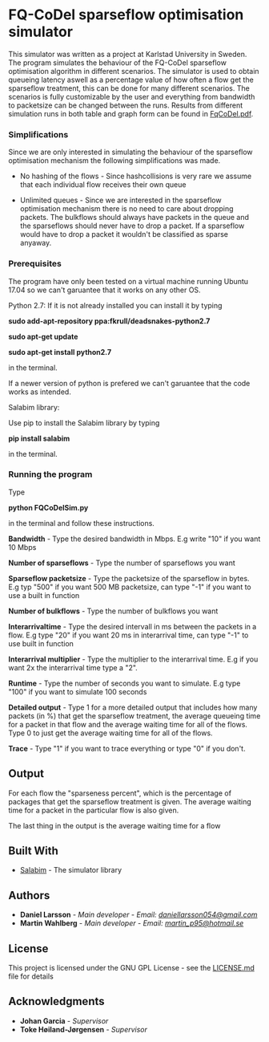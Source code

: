 # FQ-CoDel sparseflow optimisation simulator

This simulator was written as a project at Karlstad University in Sweden. The program simulates the behaviour of the FQ-CoDel sparseflow optimisation algorithm in different scenarios. 
The simulator is used to obtain queueing latency aswell as a percentage value of how often a flow get the sparseflow treatment, this can be done for many different scenarios. 
The scenarios is fully customizable by the user and everything from bandwidth to packetsize can be changed between the runs. Results from different simulation runs in 
both table and graph form can be found in [FqCoDel.pdf](FqCoDel.pdf).



### Simplifications 
Since we are only interested in simulating the behaviour of the sparseflow optimisation mechanism the following simplifications was made. 

* No hashing of the flows - Since hashcollisions is very rare we assume that each individual flow receives their own queue

* Unlimited queues - Since we are interested in the sparseflow optimisation mechanism there is no need to care about dropping packets. The bulkflows should 
always have packets in the queue and the sparseflows should never have to drop a packet. If a sparseflow would have to drop a packet it wouldn't be classified as sparse anyaway. 

### Prerequisites

The program have only been tested on a virtual machine running Ubuntu 17.04 so we can't garuantee that it works on any other OS. 

Python 2.7:
If it is not already installed you can install it by typing

**sudo add-apt-repository ppa:fkrull/deadsnakes-python2.7**

**sudo apt-get update** 

**sudo apt-get install python2.7**

in the terminal. 

If a newer version of python is prefered we can't garuantee that the code works as intended. 

Salabim library:

Use pip to install the Salabim library by typing

**pip install salabim**

in the terminal. 

### Running the program

Type

**python FQCoDelSim.py** 

in the terminal and follow these instructions.
 
**Bandwidth** - Type the desired bandwidth in Mbps. E.g write "10" if you want 10 Mbps

**Number of sparseflows** - Type the number of sparseflows you want

**Sparseflow packetsize** - Type the packetsize of the sparseflow in bytes. E.g typ "500" if you want 500 MB packetsize, can type "-1" if you want to use a 
built in function

**Number of bulkflows** - Type the number of bulkflows you want

**Interarrivaltime** - Type the desired intervall in ms between the packets in a flow. E.g type "20" if you want 20 ms in interarrival time, can type "-1" to 
use built in function

**Interarrival multiplier** - Type the multiplier to the interarrival time. E.g if you want 2x the interarrival time type a "2".

**Runtime** - Type the number of seconds you want to simulate. E.g type "100" if you want to simulate 100 seconds

**Detailed output** - Type 1 for a more detailed output that includes how many packets (in %) that get the sparseflow treatment, the average queueing time for a packet in that flow and the average 
waiting time for all of the flows. Type 0 to just get the average waiting time for all of the flows. 

**Trace** - Type "1" if you want to trace everything or type "0" if you don't. 

## Output

For each flow the "sparseness percent", which is the percentage of packages that get the sparseflow treatment is given. 
The average waiting time for a packet in the particular flow is also given. 

The last thing in the output is the average waiting time for a flow


## Built With

* [Salabim](http://www.salabim.org/manual/index.html#) - The simulator library




## Authors

* **Daniel Larsson** - *Main developer* - *Email: daniellarsson054@gmail.com*
* **Martin Wahlberg** - *Main developer* - *Email: martin_p95@hotmail.se*



## License

This project is licensed under the GNU GPL License - see the [LICENSE.md](LICENSE.md) file for details

## Acknowledgments

* **Johan Garcia** - *Supervisor*
* **Toke Høiland-Jørgensen** - *Supervisor*
